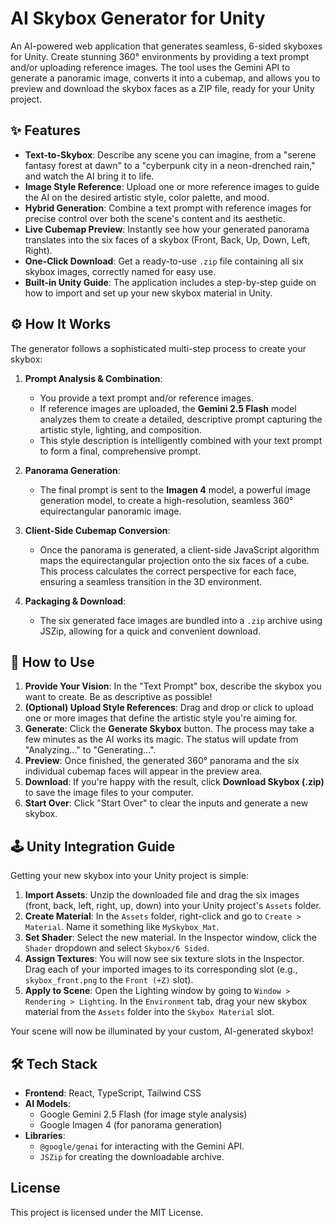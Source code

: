 # AI Skybox Generator for Unity

An AI-powered web application that generates seamless, 6-sided skyboxes for Unity. Create stunning 360° environments by providing a text prompt and/or uploading reference images. The tool uses the Gemini API to generate a panoramic image, converts it into a cubemap, and allows you to preview and download the skybox faces as a ZIP file, ready for your Unity project.

## ✨ Features

-   **Text-to-Skybox**: Describe any scene you can imagine, from a "serene fantasy forest at dawn" to a "cyberpunk city in a neon-drenched rain," and watch the AI bring it to life.
-   **Image Style Reference**: Upload one or more reference images to guide the AI on the desired artistic style, color palette, and mood.
-   **Hybrid Generation**: Combine a text prompt with reference images for precise control over both the scene's content and its aesthetic.
-   **Live Cubemap Preview**: Instantly see how your generated panorama translates into the six faces of a skybox (Front, Back, Up, Down, Left, Right).
-   **One-Click Download**: Get a ready-to-use `.zip` file containing all six skybox images, correctly named for easy use.
-   **Built-in Unity Guide**: The application includes a step-by-step guide on how to import and set up your new skybox material in Unity.

## ⚙️ How It Works

The generator follows a sophisticated multi-step process to create your skybox:

1.  **Prompt Analysis & Combination**:
    -   You provide a text prompt and/or reference images.
    -   If reference images are uploaded, the **Gemini 2.5 Flash** model analyzes them to create a detailed, descriptive prompt capturing the artistic style, lighting, and composition.
    -   This style description is intelligently combined with your text prompt to form a final, comprehensive prompt.

2.  **Panorama Generation**:
    -   The final prompt is sent to the **Imagen 4** model, a powerful image generation model, to create a high-resolution, seamless 360° equirectangular panoramic image.

3.  **Client-Side Cubemap Conversion**:
    -   Once the panorama is generated, a client-side JavaScript algorithm maps the equirectangular projection onto the six faces of a cube. This process calculates the correct perspective for each face, ensuring a seamless transition in the 3D environment.

4.  **Packaging & Download**:
    -   The six generated face images are bundled into a `.zip` archive using JSZip, allowing for a quick and convenient download.

## 🚀 How to Use

1.  **Provide Your Vision**: In the "Text Prompt" box, describe the skybox you want to create. Be as descriptive as possible!
2.  **(Optional) Upload Style References**: Drag and drop or click to upload one or more images that define the artistic style you're aiming for.
3.  **Generate**: Click the **Generate Skybox** button. The process may take a few minutes as the AI works its magic. The status will update from "Analyzing..." to "Generating...".
4.  **Preview**: Once finished, the generated 360° panorama and the six individual cubemap faces will appear in the preview area.
5.  **Download**: If you're happy with the result, click **Download Skybox (.zip)** to save the image files to your computer.
6.  **Start Over**: Click "Start Over" to clear the inputs and generate a new skybox.

## 🕹️ Unity Integration Guide

Getting your new skybox into your Unity project is simple:

1.  **Import Assets**: Unzip the downloaded file and drag the six images (front, back, left, right, up, down) into your Unity project's `Assets` folder.
2.  **Create Material**: In the `Assets` folder, right-click and go to `Create > Material`. Name it something like `MySkybox_Mat`.
3.  **Set Shader**: Select the new material. In the Inspector window, click the `Shader` dropdown and select `Skybox/6 Sided`.
4.  **Assign Textures**: You will now see six texture slots in the Inspector. Drag each of your imported images to its corresponding slot (e.g., `skybox_front.png` to the `Front (+Z)` slot).
5.  **Apply to Scene**: Open the Lighting window by going to `Window > Rendering > Lighting`. In the `Environment` tab, drag your new skybox material from the `Assets` folder into the `Skybox Material` slot.

Your scene will now be illuminated by your custom, AI-generated skybox!

## 🛠️ Tech Stack

-   **Frontend**: React, TypeScript, Tailwind CSS
-   **AI Models**:
    -   Google Gemini 2.5 Flash (for image style analysis)
    -   Google Imagen 4 (for panorama generation)
-   **Libraries**:
    -   `@google/genai` for interacting with the Gemini API.
    -   `JSZip` for creating the downloadable archive.

## License

This project is licensed under the MIT License.

